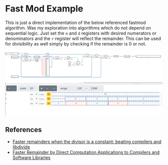 # Fast Mod Example

This is just a direct implementation of the below referenced fastmod algorithm. Was my exploration into algorithms which
do not depend on sequential logic. Just set the `n` and `d` registers with desired numerators or denominators and the
`r` register will reflect the remainder. This can be used for divisibility as well simply by checking if the remainder
is 0 or not.

![](fastmod-diagram.png)
![](fastmod-trace.png)

## References

- [Faster remainders when the divisor is a constant: beating compilers and libdivide](https://lemire.me/blog/2019/02/08/faster-remainders-when-the-divisor-is-a-constant-beating-compilers-and-libdivide/)
- [Faster Remainder by Direct Computation Applications to Compilers and Software Libraries](https://arxiv.org/pdf/1902.01961.pdf)